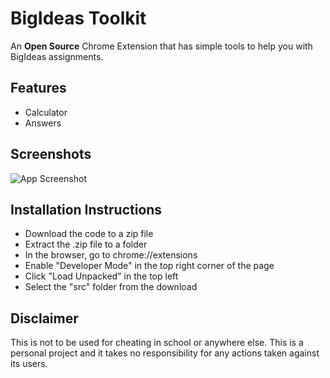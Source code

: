 
# BigIdeas Toolkit

An **Open Source** Chrome Extension that has simple tools to help you with BigIdeas assignments. 


## Features

- Calculator
- Answers


## Screenshots

![App Screenshot](https://imgur.com/XNqVmqi.png)


## Installation Instructions

- Download the code to a zip file
- Extract the .zip file to a folder
- In the browser, go to chrome://extensions
- Enable "Developer Mode" in the top right corner of the page
- Click "Load Unpacked" in the top left
- Select the "src" folder from the download


    
## Disclaimer
This is not to be used for cheating in school or anywhere else. This is a personal project and it takes no responsibility for any actions taken against its users.

